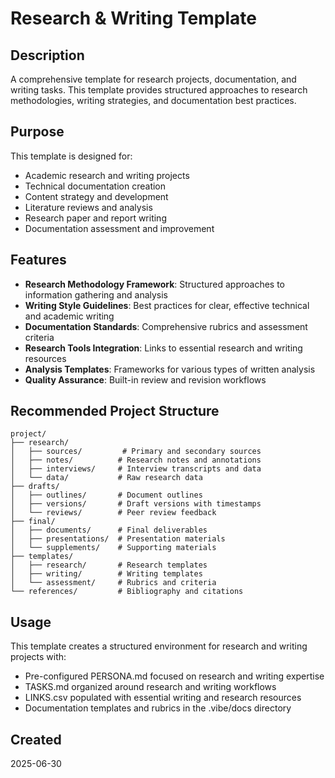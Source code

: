 # Research & Writing Template

## Description
A comprehensive template for research projects, documentation, and writing tasks. This template provides structured approaches to research methodologies, writing strategies, and documentation best practices.

## Purpose
This template is designed for:
- Academic research and writing projects
- Technical documentation creation
- Content strategy and development
- Literature reviews and analysis
- Research paper and report writing
- Documentation assessment and improvement

## Features
- **Research Methodology Framework**: Structured approaches to information gathering and analysis
- **Writing Style Guidelines**: Best practices for clear, effective technical and academic writing
- **Documentation Standards**: Comprehensive rubrics and assessment criteria
- **Research Tools Integration**: Links to essential research and writing resources
- **Analysis Templates**: Frameworks for various types of written analysis
- **Quality Assurance**: Built-in review and revision workflows

## Recommended Project Structure
```
project/
├── research/
│   ├── sources/         # Primary and secondary sources
│   ├── notes/          # Research notes and annotations
│   ├── interviews/     # Interview transcripts and data
│   └── data/           # Raw research data
├── drafts/
│   ├── outlines/       # Document outlines
│   ├── versions/       # Draft versions with timestamps
│   └── reviews/        # Peer review feedback
├── final/
│   ├── documents/      # Final deliverables
│   ├── presentations/  # Presentation materials
│   └── supplements/    # Supporting materials
├── templates/
│   ├── research/       # Research templates
│   ├── writing/        # Writing templates
│   └── assessment/     # Rubrics and criteria
└── references/         # Bibliography and citations
```

## Usage
This template creates a structured environment for research and writing projects with:
- Pre-configured PERSONA.md focused on research and writing expertise
- TASKS.md organized around research and writing workflows
- LINKS.csv populated with essential writing and research resources
- Documentation templates and rubrics in the .vibe/docs directory

## Created
2025-06-30